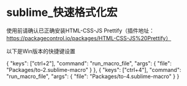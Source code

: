 # sublime_快速格式化宏

使用前请确认已正确安装HTML-CSS-JS Prettify（插件地址：https://packagecontrol.io/packages/HTML-CSS-JS%20Prettify）

以下是Win版本的快捷键设置

{
        "keys": ["ctrl+2"],
        "command": "run_macro_file",
        "args": {
          "file": "Packages/to-2.sublime-macro"
        }
      },
      {
        "keys": ["ctrl+4"],
        "command": "run_macro_file",
        "args": {
          "file": "Packages/to-4.sublime-macro"
        }
      }
